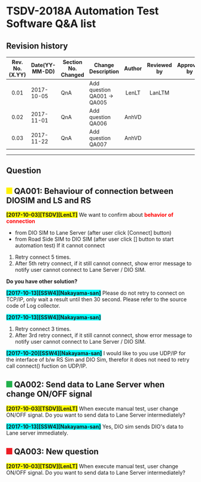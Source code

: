 TSDV-2018A Automation Test Software Q&A list 
===
Revision history
---

|Rev. No.(X.YY)|Date(YY-MM-DD)|Section No. Changed|Change Description|Author|Reviewed by|Approved by|
|:---:|---|---|---|:---:|:---:|:---:|
0.01|	2017-10-05|	QnA              |	Add question QA001 -> QA005     |	LenLT       |	LanLTM|
0.02|	2017-11-01|	QnA              |	Add question QA006              |	AnhVD	    |         |
0.03|	2017-11-22|	QnA              |	Add question QA007              |	AnhVD	    |         |

---
Question
---

## ![afjahsdkfj](./image/Discuss.png) QA001: Behaviour of connection between DIOSIM and LS and RS

**<span style="background-color: yellow;">[2017-10-03][TSDV][LenLT]</span>**
We want to confirm about **<span style="color:red"> behavior of connection </span>**
* from DIO SIM to Lane Server (after user click [Connect] button)
* from Road Side SIM to DIO SIM (after user click [] button to start automation test)
If it cannot connect 
1. Retry connect 5 times. 
2. After 5th retry connect, if it still cannot connect, show error message to notify user cannot connect to Lane Server / DIO SIM. 

**Do you have other solution?**

**<span style="background-color: cyan;">[2017-10-13][SSW4][Nakayama-san]</span>**
Please do not retry to connect on TCP/IP, only wait a result until then 30 second. 
Please refer to the source code of Log collector.

**<span style="background-color: cyan;">[2017-10-13][SSW4][Nakayama-san]</span>**
1. Retry connect 3 times.
2. After 3rd retry connect, if it still cannot connect, show error message to notify user cannot connect to Lane Server / DIO SIM.

**<span style="background-color: cyan;">[2017-10-20][SSW4][Nakayama-san]</span>**
I would like to you use UDP/IP for the interface of b/w RS Sim and DIO Sim, therefor it does not need to retry call connect() fuction on UDP/IP.


## ![afjahsdkfj](./image/Done.png) QA002: Send data to Lane Server when change ON/OFF signal
**<span style="background-color: yellow;">[2017-10-03][TSDV][LenLT]</span>**
When execute manual test, user change ON/OFF signal.
Do you want to send data to Lane Server intermediately?

**<span style="background-color: cyan;">[2017-10-13][SSW4][Nakayama-san]</span>**
Yes, DIO sim sends DIO's data to Lane server immediately.

## ![afjahsdkfj](./image/New.png) QA003: New question
**<span style="background-color: yellow;">[2017-10-03][TSDV][LenLT]</span>**
When execute manual test, user change ON/OFF signal.
Do you want to send data to Lane Server intermediately?